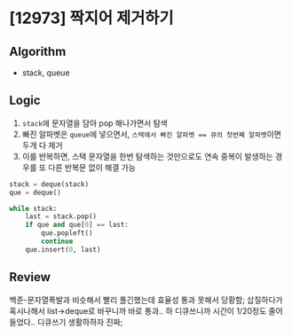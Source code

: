 # [12973] 짝지어 제거하기
## Algorithm
- stack, queue
## Logic
1. ```stack```에 문자열을 담아 pop 해나가면서 탐색
2. 빠진 알파벳은 ```queue```에 넣으면서, ```스택에서 빠진 알파벳 == 큐의 첫번째 알파벳```이면 두개 다 제거
3. 이를 반복하면, 스택 문자열을 한번 탐색하는 것만으로도 연속 중복이 발생하는 경우를 또 다른 반복문 없이 해결 가능
```python
stack = deque(stack)
que = deque()

while stack:
    last = stack.pop()
    if que and que[0] == last:
        que.popleft()
        continue
    que.insert(0, last)
```

## Review
백준-문자열폭발과 비슷해서 빨리 풀긴했는데 효율성 통과 못해서 당황함; 삽질하다가 혹시나해서 list->deque로 바꾸니까 바로 통과.. 하 디큐쓰니까 시간이 1/20정도 줄어들었다.. 디큐쓰기 생활하하자 진짜;